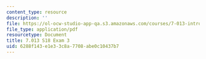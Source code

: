 ```yaml
---
content_type: resource
description: ''
file: https://ol-ocw-studio-app-qa.s3.amazonaws.com/courses/7-013-introductory-biology-spring-2018/6288f143e1e33c8a7708abe0c10437b7_MIT7_013s18_E3Q.pdf
file_type: application/pdf
resourcetype: Document
title: 7.013 S18 Exam 3
uid: 6288f143-e1e3-3c8a-7708-abe0c10437b7
---
```

